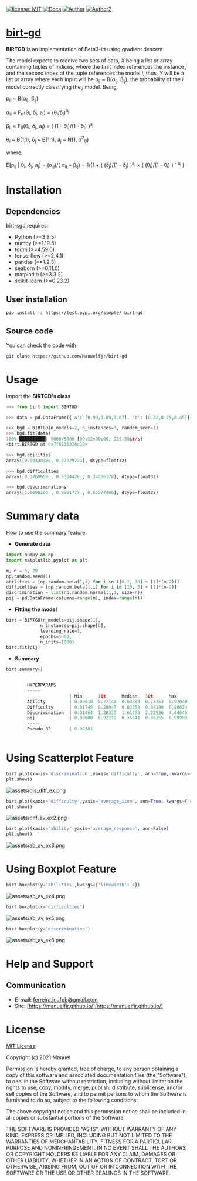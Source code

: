 [![license: MIT](https://img.shields.io/badge/license-MIT-red.svg?&logo=license&color=blue)](https://github.com/Manuelfjr/birt-gd/blob/main/LICENSE)
[![Docs](https://img.shields.io/badge/docs-birtgd-blue?&logo)](https://github.com/Manuelfjr/birt-sgd)
[![Author](https://img.shields.io/badge/author-manuelfjr-blue?&logo=github)](https://github.com/Manuelfjr)
[![Author2](https://img.shields.io/badge/author-tmfilho-blue?&logo=github)](https://github.com/tmfilho)

<!-- PyPi Status
![PyPI - Status](https://img.shields.io/pypi/status/pandas)
-->

<!--
![Py Coverage](https://s3.amazonaws.com/assets.coveralls.io/badges/coveralls_94.png)
-->

<!-- PyPi Downloads
[![PyPi - Downloads](https://pypip.in/d/pandas/badge.png?&color=blue&logo=python)](https://pypi.org/project/pandas/#files)

[![PyPI - Downloads](https://img.shields.io/pypi/dm/scikit-learn?style=flat)](https://pypi.org/project/pandas/#files)
-->

<!-- Latest PyPI version
[![Latest PyPI version](https://img.shields.io/pypi/v/pandas?logo=pypi)](https://pypi.python.org/pypi/pandas)
-->

<!-- Release
[![GitHub release (latest by date)](https://img.shields.io/github/v/release/pandas-dev/pandas)](https://GitHub.com/pandas-dev/pandas/releases/)

[![GitHub release](https://img.shields.io/github/release/Manuelfjr/birt-sgd.svg)](https://GitHub.com/Manuelfjr/birt-sgd/releases/)
-->

<!-- Static download of pepy
[![Downloads](https://static.pepy.tech/personalized-badge/pandas?period=total&units=international_system&left_color=grey&right_color=red&left_text=downloads)](https://pepy.tech/project/pandas)
-->

<!-- Github downloads
[![Github All Releases](https://img.shields.io/github/downloads/pandas-dev/pandas/total.svg?&logo=github&color=blue)]()
-->

<!-- Lines of code
![Lines of code](https://img.shields.io/tokei/lines/github/Manuelfjr/birt-sgd)
-->

<!-- Code size
![GitHub code size in bytes](https://img.shields.io/github/languages/code-size/pandas-dev/pandas)
-->

<!-- Github contributors
![GitHub contributors](https://img.shields.io/github/contributors/pandas-dev/pandas)
-->

<!--
[![Downloads](https://pepy.tech/badge/pandas)](https://pepy.tech/project/pandas)    
-->

# [birt-gd](https://test.pypi.org/project/birt-gd/)
**BIRTGD** is an implementation of Beta3-irt using gradient descent.

The model expects to receive two sets of data, *X* being a list or array containing tuples of indices, where the first index references the instance *j* and the second index of the tuple references the model *i*, thus, *Y* will be a list or array where each input will be p<sub>ij</sub> ~ &Beta;(&alpha;<sub>ij</sub>, &beta;<sub>ij</sub>), the probability of the *i* model correctly classifying the *j* model. Being, 

p<sub>ij</sub> ~ &Beta;(&alpha;<sub>ij</sub>, &beta;<sub>ij</sub>)

&alpha;<sub>ij</sub> = F<sub>&alpha;</sub>(&theta;<sub>i</sub>, &delta;<sub>j</sub>, a<sub>j</sub>) = (&theta;<sub>i</sub>/&delta;<sub>j</sub>)<sup>a<sub>j</sub></sup>

&beta;<sub>ij</sub> = F<sub>&beta;</sub>(&theta;<sub>i</sub>, &delta;<sub>j</sub>, a<sub>j</sub>) = ( (1 - &theta;<sub>i</sub>)/(1 - &delta;<sub>j</sub>) )<sup>a<sub>j</sub></sup>

&theta;<sub>i</sub> ~ &Beta;(1,1), &delta;<sub>j</sub> ~ &Beta;(1,1), a<sub>j</sub> ~ N(1, &sigma;<sup>2</sup><sub>0</sub>)

where,

E[p<sub>ij</sub> | &theta;<sub>i</sub>, &delta;<sub>j</sub>, a<sub>j</sub>] = (&alpha;<sub>ij</sub>)/( &alpha;<sub>ij</sub> + &beta;<sub>ij</sub>) = 1/(1 + ( (&delta;<sub>j</sub>)/(1 - &delta;<sub>j</sub>) )<sup>a<sub>j</sub></sup> &#xd7; ( (&theta;<sub>i</sub>)/(1 - &theta;<sub>i</sub>) )<sup> - a<sub>j</sub></sup> )

# Installation
## Dependencies 
birt-sgd requires:
- Python (>=3.8.5)
- numpy (>=1.19.5)
- tqdm (>=4.59.0)
- tensorflow (>=2.4.1)
- pandas (>=1.2.3)
- seaborn (>=0.11.0)
- matplotlib (>=3.3.2)
- scikit-learn (>=0.23.2)

## User installation

```bash
pip install -i https://test.pypi.org/simple/ birt-gd
```

## Source code 
You can check the code with 
```bash
git clone https://github.com/Manuelfjr/birt-gd
```

# Usage
Import the **BIRTGD's class**

```py
>>> from birt import BIRTGD
```

```py
>>> data = pd.DataFrame({'a': [0.99,0.89,0.87], 'b': [0.32,0.25,0.45]})
```

```py
>>> bgd = BIRTGD(n_models=2, n_instances=3, random_seed=1)
>>> bgd.fit(data)
100%|██████████| 5000/5000 [00:22<00:00, 219.50it/s]
<birt.BIRTGD at 0x7f6131326c10>
```

```py 
>>> bgd.abilities
array([0.90438306, 0.27729774], dtype=float32)
```

```py
>>> bgd.difficulties
array([0.3760659 , 0.5364428 , 0.34256178], dtype=float32)
```

```py
>>> bgd.discriminations
array([1.6690203 , 0.9951777 , 0.65577406], dtype=float32)
```

# Summary data

How to use the summary feature:

* **Generate data**
```py
import numpy as np
import matplotlib.pyplot as plt

m, n = 5, 20
np.random.seed(1)
abilities = [np.random.beta(1,i) for i in ([0.1, 10] + [1]*(m-2))]
difficulties = [np.random.beta(1,i) for i in [10, 5] + [1]*(n-2)]
discrimination = list(np.random.normal(1,1, size=n))
pij = pd.DataFrame(columns=range(m), index=range(n))
```

* **Fitting the model**
```py
birt = BIRTGD(n_models=pij.shape[1],
             n_instances=pij.shape[0],
             learning_rate=1,
             epochs=5000,
             n_inits=1000)
birt.fit(pij)
```

* **Summary**
```py
birt.summary()
```
```py

        HYPERPARAMS
        -----
                        | Min      1Qt      Median   3Qt      Max      Std.Dev
        Ability         | 0.00010  0.22148  0.63389  0.73353  0.92040  0.33960
        Difficulty      | 0.01745  0.28047  0.63058  0.84190  0.98624  0.31635
        Discrimination  | 0.31464  1.28330  1.61493  2.22936  4.44645  1.02678
        pij             | 0.00000  0.02219  0.35941  0.86255  0.99993  0.40210
        -----
        Pseudo-R2       | 0.90381
        

```

# Using Scatterplot Feature

```py
birt.plot(xaxis='discrimination',yaxis='difficulty', ann=True, kwargs={'color': 'red'})
plt.show()
```

<img alt = "assets/dis_diff_ex.png" src="https://raw.githubusercontent.com/Manuelfjr/birt-gd/main/assets/dis_diff_ex.png">

```py
birt.plot(xaxis='difficulty',yaxis='average_item', ann=True, kwargs={'color': 'red'})
plt.show()
```

<img alt = "assets/diff_av_ex2.png" src="https://raw.githubusercontent.com/Manuelfjr/birt-gd/main/assets/diff_av_ex2.png">


```py
birt.plot(xaxis='ability',yaxis='average_response', ann=False)
plt.show()
```

<img alt = "assets/ab_av_ex3.png" src="https://raw.githubusercontent.com/Manuelfjr/birt-gd/main/assets/ab_av_ex3.png">

# Using Boxplot Feature

```py
birt.boxplot(y='abilities',kwargs={'linewidth': 4})
```

<img alt = "assets/ab_av_ex4.png" src="https://raw.githubusercontent.com/Manuelfjr/birt-gd/main/assets/ex4.png">


```py
birt.boxplot(x='difficulties')
```
<img alt = "assets/ab_av_ex5.png" src="https://raw.githubusercontent.com/Manuelfjr/birt-gd/main/assets/ex5.png">

```py
birt.boxplot(y='discrimination')
```

<img alt = "assets/ab_av_ex6.png" src="https://raw.githubusercontent.com/Manuelfjr/birt-gd/main/assets/ex6.png">


# Help and Support
## Communication

- E-mail: [ferreira.jr.ufpb@gmail.com]()
- Site: [https://manuelfjr.github.io/](https://manuelfjr.github.io/)

# License
[MIT License](https://github.com/Manuelfjr/birt-sgd/blob/main/LICENSE)

Copyright (c) 2021 Manuel

Permission is hereby granted, free of charge, to any person obtaining a copy
of this software and associated documentation files (the "Software"), to deal
in the Software without restriction, including without limitation the rights
to use, copy, modify, merge, publish, distribute, sublicense, and/or sell
copies of the Software, and to permit persons to whom the Software is
furnished to do so, subject to the following conditions:

The above copyright notice and this permission notice shall be included in all
copies or substantial portions of the Software.

THE SOFTWARE IS PROVIDED "AS IS", WITHOUT WARRANTY OF ANY KIND, EXPRESS OR
IMPLIED, INCLUDING BUT NOT LIMITED TO THE WARRANTIES OF MERCHANTABILITY,
FITNESS FOR A PARTICULAR PURPOSE AND NONINFRINGEMENT. IN NO EVENT SHALL THE
AUTHORS OR COPYRIGHT HOLDERS BE LIABLE FOR ANY CLAIM, DAMAGES OR OTHER
LIABILITY, WHETHER IN AN ACTION OF CONTRACT, TORT OR OTHERWISE, ARISING FROM,
OUT OF OR IN CONNECTION WITH THE SOFTWARE OR THE USE OR OTHER DEALINGS IN THE
SOFTWARE.

